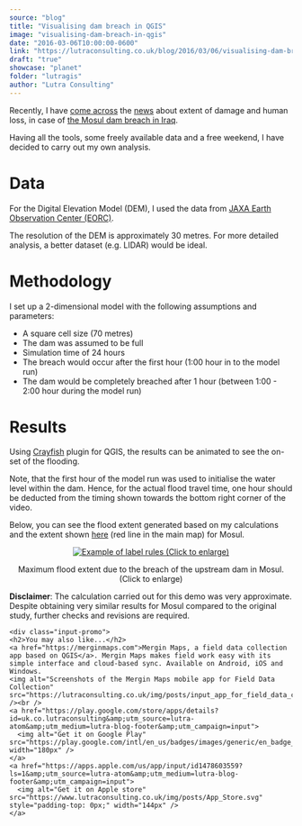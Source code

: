 ```yaml
---
source: "blog"
title: "Visualising dam breach in QGIS"
image: "visualising-dam-breach-in-qgis"
date: "2016-03-06T10:00:00-0600"
link: "https://lutraconsulting.co.uk/blog/2016/03/06/visualising-dam-breach-in-qgis/"
draft: "true"
showcase: "planet"
folder: "lutragis"
author: "Lutra Consulting"
---
```


<p>Recently, I have <a href="http://foreignpolicy.com/2016/02/03/will-italy-be-able-to-fix-the-worlds-most-dangerous-dam/">come across</a> the <a href="http://www.theguardian.com/world/2016/mar/02/mosul-dam-engineers-warn-it-could-fail-at-any-time-killing-1m-people">news</a> about extent of damage and human loss, in case of <a href="http://www.scienpress.com/Upload/GEO/Vol%205_3_8.pdf">the Mosul dam breach in Iraq</a>.</p>

<p>Having all the tools, some freely available data and a free weekend, I have decided to carry out my own analysis.</p>

<!-- more -->

<h1 id="data">Data</h1>

<p>For the Digital Elevation Model (DEM), I used the data from <a href="http://www.eorc.jaxa.jp/en/">JAXA Earth Observation Center (EORC)</a>.</p>

<p>The resolution of the DEM is approximately 30 metres. For more detailed analysis, a better dataset (e.g. LIDAR) would be ideal.</p>

<h1 id="methodology">Methodology</h1>

<p>I set up a 2-dimensional model with the following assumptions and parameters:</p>

<ul>
  <li>A square cell size (70 metres)</li>
  <li>The dam was assumed to be full</li>
  <li>Simulation time of 24 hours</li>
  <li>The breach would occur after the first hour (1:00 hour in to the model run)</li>
  <li>The dam would be completely breached after 1 hour (between 1:00 - 2:00 hour during the model run)</li>
</ul>

<h1 id="results">Results</h1>
<p>Using <a href="https://www.lutraconsulting.co.uk/projects/crayfish">Crayfish</a> plugin for QGIS, the results can be animated to see the on-set of the flooding.</p>

<center>
		
</center>

<p>Note, that the first hour of the model run was used to initialise the water level within the dam. Hence, for the actual flood travel time, one hour should be deducted from the timing shown towards the bottom right corner of the video.</p>

<p>Below, you can see the flood extent generated based on my calculations and the extent shown <a href="http://foreignpolicy.com/2016/02/03/will-italy-be-able-to-fix-the-worlds-most-dangerous-dam/">here</a> (red line in the main map) for Mosul.</p>

<center>
<a href="https://www.lutraconsulting.co.uk/img/posts/dam_breach_osm.png" rel="lightbox"><img src="https://www.lutraconsulting.co.uk/img/posts/dam_breach_osm_499.png" title="Example of label rules (Click to enlarge)" /></a>
<p class="caption">Maximum flood extent due to the breach of the upstream dam in Mosul. (Click to enlarge)</p>
</center>

<p><strong>Disclaimer</strong>: The calculation carried out for this demo was very approximate. Despite obtaining very similar results for Mosul compared to the original study, further checks and revisions are required.</p>

    <div class="input-promo">
    <h2>You may also like...</h2>
    <a href="https://merginmaps.com">Mergin Maps, a field data collection app based on QGIS</a>. Mergin Maps makes field work easy with its simple interface and cloud-based sync. Available on Android, iOS and Windows.
    <img alt="Screenshots of the Mergin Maps mobile app for Field Data Collection" src="https://lutraconsulting.co.uk/img/posts/input_app_for_field_data_collection.jpg" /><br />
    <a href="https://play.google.com/store/apps/details?id=uk.co.lutraconsulting&amp;utm_source=lutra-atom&amp;utm_medium=lutra-blog-footer&amp;utm_campaign=input">
      <img alt="Get it on Google Play" src="https://play.google.com/intl/en_us/badges/images/generic/en_badge_web_generic.png" width="180px" />
    </a>
    <a href="https://apps.apple.com/us/app/input/id1478603559?ls=1&amp;utm_source=lutra-atom&amp;utm_medium=lutra-blog-footer&amp;utm_campaign=input">
      <img alt="Get it on Apple store" src="https://www.lutraconsulting.co.uk/img/posts/App_Store.svg" style="padding-top: 0px;" width="144px" />
    </a>
  </div>

